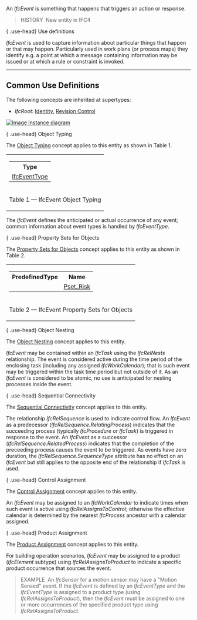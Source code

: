 ﻿An _IfcEvent_ is something that happens that triggers an action or response.

> HISTORY&nbsp; New entity in IFC4

{ .use-head}
Use definitions

_IfcEvent_ is used to capture information about particular things that happen or that may happen. Particularly used in work plans (or process maps) they identify e.g. a point at which a message containing information may be issued or at which a rule or constraint is invoked.

___
## Common Use Definitions
The following concepts are inherited at supertypes:

* _IfcRoot_: [Identity](../../templates/identity.htm), [Revision Control](../../templates/revision-control.htm)

[![Image](../../../img/diagram.png)&nbsp;Instance diagram](../../../annex/annex-d/common-use-definitions/ifcevent.htm)

{ .use-head}
Object Typing

The [Object Typing](../../templates/object-typing.htm) concept applies to this entity as shown in Table 1.

<table>
<tr><td>
<table class="gridtable">
<tr><th><b>Type</b></th></tr>
<tr><td><a href="../../ifcprocessextension/lexical/ifceventtype.htm">IfcEventType</a></td></tr>
</table>
</td></tr>
<tr><td><p class="table">Table 1 &mdash; IfcEvent Object Typing</p></td></tr></table>

The _IfcEvent_ defines the anticipated or actual occurrence of any event; common information about event types is handled by _IfcEventType_.

  
  
{ .use-head}
Property Sets for Objects

The [Property Sets for Objects](../../templates/property-sets-for-objects.htm) concept applies to this entity as shown in Table 2.

<table>
<tr><td>
<table class="gridtable">
<tr><th><b>PredefinedType</b></th><th><b>Name</b></th></tr>
<tr><td>&nbsp;</td><td><a href="../../psd/ifcsharedfacilitieselements/Pset_Risk.xml">Pset_Risk</a></td></tr>
</table>
</td></tr>
<tr><td><p class="table">Table 2 &mdash; IfcEvent Property Sets for Objects</p></td></tr></table>

  
  
{ .use-head}
Object Nesting

The [Object Nesting](../../templates/object-nesting.htm) concept applies to this entity.

_IfcEvent_ may be contained within an _IfcTask_ using the _IfcRelNests_ relationship. The event is considered active during the time period of the enclosing task (including any assigned _IfcWorkCalendar_); that is such event may be triggered within the task time period but not outside of it. As an _IfcEvent_ is considered to be atomic, no use is anticipated for nesting processes inside the event.

  
  
{ .use-head}
Sequential Connectivity

The [Sequential Connectivity](../../templates/sequential-connectivity.htm) concept applies to this entity.

The relationship _IfcRelSequence_ is used to indicate control flow. An _IfcEvent_ as a predecessor (_IfcRelSequence.RelatingProcess_) indicates that the succeeding process (typically _IfcProcedure_ or _IfcTask_) is triggered in response to the event. An _IfcEvent_ as a successor (_IfcRelSequence.RelatedProcess_) indicates that the completion of the preceeding process causes the event to be triggered. As events have zero duration, the _IfcRelSequence.SequenceType_ attribute has no effect on an _IfcEvent_ but still applies to the opposite end of the relationship if _IfcTask_ is used.

  
  
{ .use-head}
Control Assignment

The [Control Assignment](../../templates/control-assignment.htm) concept applies to this entity.

An _IfcEvent_ may be assigned to an _IfcWorkCalendar_ to indicate times when such event is active using _IfcRelAssignsToControl_; otherwise the effective calendar is determined by the nearest _IfcProcess_ ancestor with a calendar assigned.

  
  
{ .use-head}
Product Assignment

The [Product Assignment](../../templates/product-assignment.htm) concept applies to this entity.

For building operation scenarios, _IfcEvent_ may be assigned to a product (_IfcElement_ subtype) using _IfcRelAssignsToProduct_ to indicate a specific product occurrence that sources the event.

> EXAMPLE&nbsp; An _IfcSensor_ for a motion sensor may have a "Motion Sensed" event. If the _IfcEvent_ is defined by an _IfcEventType_ and the _IfcEventType_ is assigned to a product type (using _IfcRelAssignsToProduct_), then the _IfcEvent_ must be assigned to one or more occurrences of the specified product type using _IfcRelAssignsToProduct_.
